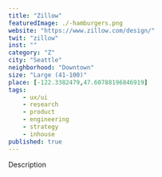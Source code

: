 ```yaml
---
title: "Zillow"
featuredImage: ./-hamburgers.png
website: "https://www.zillow.com/design/"
twit: "zillow"
inst: ""
category: "Z"
city: "Seattle"
neighborhood: "Downtown"
size: "Large (41-100)"
place: [-122.3382479,47.60788196846919]
tags:
    - ux/ui
    - research
    - product
    - engineering
    - strategy
    - inhouse
published: true
---
```


Description
